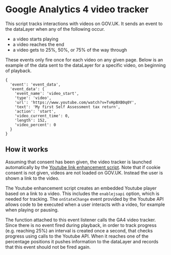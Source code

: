 # Google Analytics 4 video tracker

This script tracks interactions with videos on GOV.UK. It sends an event to the dataLayer when any of the following occur.

- a video starts playing
- a video reaches the end
- a video gets to 25%, 50%, or 75% of the way through

These events only fire once for each video on any given page. Below is an example of the data sent to the dataLayer for a specific video, on beginning of playback.

```
{
  'event': 'event_data',
  'event_data': {
    'event_name': 'video_start',
    'type': 'video',
    'url': 'https://www.youtube.com/watch?v=TvHpBXB0q0Y',
    'text': 'My first Self Assessment tax return',
    'action': 'start',
    'video_current_time': 0,
    'length': 152,
    'video_percent': 0
  }
}
```

## How it works

Assuming that consent has been given, the video tracker is launched automatically by the [Youtube link enhancement script](https://github.com/alphagov/govuk_publishing_components/blob/main/app/assets/javascripts/govuk_publishing_components/lib/govspeak/youtube-link-enhancement.js). Note that if cookie consent is not given, videos are not loaded on GOV.UK. Instead the user is shown a link to the video.

The Youtube enhancement script creates an embedded Youtube player based on a link to a video. This includes the `enablejsapi` option, which is needed for tracking. The `onStateChange` event provided by the Youtube API allows code to be executed when a user interacts with a video, for example when playing or pausing.

The function attached to this event listener calls the GA4 video tracker. Since there is no event fired during playback, in order to track progress (e.g. reaching 25%) an interval is created once a second, that checks progress using calls to the Youtube API. When it reaches one of the percentage positions it pushes information to the dataLayer and records that this event should not be fired again.
